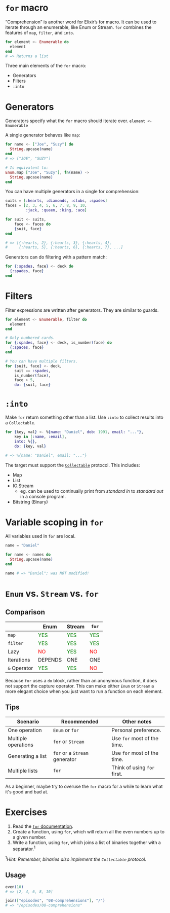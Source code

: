 # `for` macro

“Comprehension” is another word for Elixir’s for macro. It can be used to iterate through an enumerable, like Enum or Stream. `for` combines the features of `map`, `filter`, and `into`.

```elixir
for element <- Enumerable do
  element
end
# => Returns a list
```

Three main elements of the `for` macro:

- Generators
- Filters
- `:into`

# Generators

Generators specify what the `for` macro should iterate over. `element <- Enumerable`

A single generator behaves like `map`:

```elixir
for name <- ["Joe", "Suzy"] do
  String.upcase(name)
end
# => ["JOE", "SUZY"]

# Is equivalent to:
Enum.map ["Joe", "Suzy"], fn(name) ->
  String.upcase(name)
end
```

You can have multiple generators in a single for comprehension:

```elixir
suits = [:hearts, :diamonds, :clubs, :spades]
faces = [2, 3, 4, 5, 6, 7, 8, 9, 10,
         :jack, :queen, :king, :ace]

for suit <- suits,
    face <- faces do
    {suit, face}
end

# => [{:hearts, 2}, {:hearts, 3}, {:hearts, 4},
#     {:hearts, 5}, {:hearts, 6}, {:hearts, 7}, ...]
```

Generators can do filtering with a pattern match:

```elixir
for {:spades, face} <- deck do
  {:spades, face}
end
```

# Filters

Filter expressions are written after generators. They are similar to guards.

```elixir
for element <- Enumerable, filter do
  element
end

# Only numbered cards.
for {:spades, face} <- deck, is_number(face) do
  {:spaces, face}
end

# You can have multiple filters.
for {suit, face} <- deck,
    suit == :spades,
    is_number(face),
    face > 5,
    do: {suit, face}
```

# `:into`

Make `for` return something other than a list. Use `:into` to collect results into a `Collectable`.

```elixir
for {key, val} <- %{name: "Daniel", dob: 1991, email: "..."},
    key in [:name, :email],
    into: %{},
    do: {key, val}

# => %{name: "Daniel", email: "..."}
```

The target must support the [`Collectable`](http://elixir-lang.org/docs/stable/elixir/Collectable.html) protocol. This includes:

- Map
- List
- IO.Stream
  - eg. can be used to continually print from _standard in_ to _standard out_ in a console program.
- Bitstring (Binary)

# Variable scoping in `for`

All variables used in `for` are local.

```elixir
name = "Daniel"

for name <- names do
  String.upcase(name)
end

name # => "Daniel"; was NOT modified!
```

# `Enum` vs. `Stream` vs. `for`

## Comparison

| | Enum | Stream | `for` |
|-|-|-|-|
| `map` | <span style="color: green">YES</span> | <span style="color: green">YES</span> | <span style="color: green">YES</span> |
| `filter` | <span style="color: green">YES</span> | <span style="color: green">YES</span> | <span style="color: green">YES</span> |
| Lazy | <span style="color: red">NO</span> | <span style="color: green">YES</span> | <span style="color: red">NO</span> |
| Iterations | DEPENDS | ONE | ONE |
| `&` Operator | <span style="color: green">YES</span> | <span style="color: green">YES</span> | <span style="color: red">NO</span> |

Because `for` uses a `do` block, rather than an anonymous function, it does not support the capture operator. This can make either `Enum` or `Stream` a more elegant choice when you just want to run a function on each element.

## Tips

| Scenario | Recommended | Other notes |
|-|-|-|
| One operation | `Enum` or `for` | Personal preference. |
| Multiple operations | `for` or `Stream` | Use `for` most of the time. |
| Generating a list | `for` or a `Stream` generator | Use `for` most of the time. |
| Multiple lists | `for` | Think of using `for` first. |

As a beginner, maybe try to overuse the `for` macro for a while to learn what it's good and bad at.

# Exercises

1. Read the [`for` documentation](https://hexdocs.pm/elixir/Kernel.SpecialForms.html#for/1).
2. Create a function, using `for`, which will return all the even numbers up to a given number.
3. Write a function, using `for`, which joins a list of binaries together with a separator.<sup>1</sup>

<sup>1</sup>_Hint: Remember, binaries also implement the `Collectable` protocol._

## Usage

```elixir
even(10)
# => [2, 4, 6, 8, 10]

join(["episodes", "08-comprehensions"], "/")
# => "/episodes/08-comprehensions"
```
